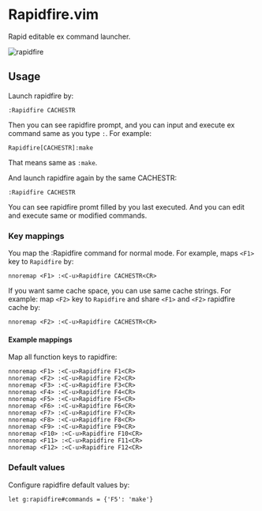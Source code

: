 # Rapidfire.vim
Rapid editable ex command launcher.

![rapidfire](https://user-images.githubusercontent.com/888388/83951204-cb5b9d00-a86a-11ea-97e3-4479278edddd.gif)

## Usage

Launch rapidfire by:
```.vim
:Rapidfire CACHESTR
```
Then you can see rapidfire prompt, and you can input and execute ex command same as you type `:`.
For example:
```.vim
Rapidfire[CACHESTR]:make
```
That means same as `:make`.

And launch rapidfire again by the same CACHESTR:
```.vim
:Rapidfire CACHESTR
```
You can see rapidfire promt filled by you last executed.
And you can edit and execute same or modified commands.

### Key mappings

You map the :Rapidfire command for normal mode.
For example, maps `<F1>` key to `Rapidfire` by:
```.vim
nnoremap <F1> :<C-u>Rapidfire CACHESTR<CR>
```

If you want same cache space, you can use same cache strings.
For example: map `<F2>` key to `Rapidfire` and share `<F1>` and `<F2>` rapidfire cache by:
```.vim
nnoremap <F2> :<C-u>Rapidfire CACHESTR<CR>
```

#### Example mappings
Map all function keys to rapidfire:
```.vim
nnoremap <F1> :<C-u>Rapidfire F1<CR>
nnoremap <F2> :<C-u>Rapidfire F2<CR>
nnoremap <F3> :<C-u>Rapidfire F3<CR>
nnoremap <F4> :<C-u>Rapidfire F4<CR>
nnoremap <F5> :<C-u>Rapidfire F5<CR>
nnoremap <F6> :<C-u>Rapidfire F6<CR>
nnoremap <F7> :<C-u>Rapidfire F7<CR>
nnoremap <F8> :<C-u>Rapidfire F8<CR>
nnoremap <F9> :<C-u>Rapidfire F9<CR>
nnoremap <F10> :<C-u>Rapidfire F10<CR>
nnoremap <F11> :<C-u>Rapidfire F11<CR>
nnoremap <F12> :<C-u>Rapidfire F12<CR>
```

### Default values
Configure rapidfire default values by:
```.vim
let g:rapidfire#commands = {'F5': 'make'}
```
